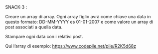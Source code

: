 SNACK-3 :

Creare un array di array. Ogni array figlio avrà come chiave una data in questo formato: DD-MM-YYYY es 01-01-2007 e come valore un array di post associati a quella data. 

Stampare ogni data con i relativi post.

Qui l’array di esempio: https://www.codepile.net/pile/R2K5d68z